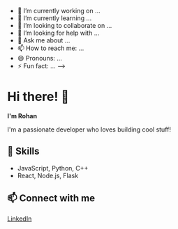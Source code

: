 - 🔭 I’m currently working on ...
- 🌱 I’m currently learning ...
- 👯 I’m looking to collaborate on ...
- 🤔 I’m looking for help with ...
- 💬 Ask me about ...
- 📫 How to reach me: ...
- 😄 Pronouns: ...
- ⚡ Fun fact: ...
-->

# Hi there! 👋 

**I'm Rohan**

I'm a passionate developer who loves building cool stuff!

## 🚀 Skills
- JavaScript, Python, C++
- React, Node.js, Flask

## 📫 Connect with me
[LinkedIn](https://www.linkedin.com/in/rohan-pramanik/)

